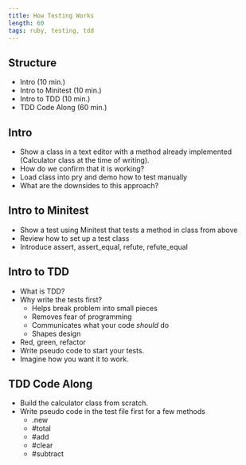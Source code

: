 ```yaml
---
title: How Testing Works
length: 60
tags: ruby, testing, tdd
---
```


## Structure

- Intro (10 min.)
- Intro to Minitest (10 min.)
- Intro to TDD (10 min.)
- TDD Code Along (60 min.)

## Intro

- Show a class in a text editor with a method already implemented (Calculator class at the time of writing).
- How do we confirm that it is working?
- Load class into pry and demo how to test manually
- What are the downsides to this approach?

## Intro to Minitest

- Show a test using Minitest that tests a method in class from above
- Review how to set up a test class
- Introduce assert, assert_equal, refute, refute_equal

## Intro to TDD

- What is TDD?
- Why write the tests first?
  - Helps break problem into small pieces
  - Removes fear of programming
  - Communicates what your code _should_ do
  - Shapes design
- Red, green, refactor
- Write pseudo code to start your tests.
- Imagine how you want it to work.

## TDD Code Along

- Build the calculator class from scratch.
- Write pseudo code in the test file first for a few methods
  - .new
  - #total
  - #add
  - #clear
  - #subtract
